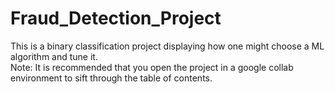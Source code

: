 # Fraud_Detection_Project
This is a binary classification project displaying how one might choose a ML algorithm and tune it.<br>
Note: It is recommended that you open the project in a google collab environment to sift through the table of contents.
